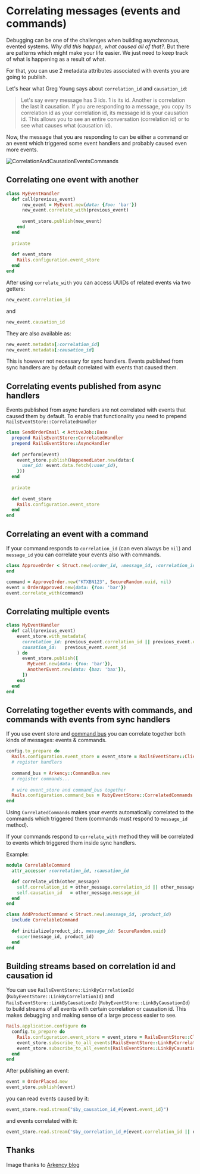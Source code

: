 # Correlating messages (events and commands)

Debugging can be one of the challenges when building asynchronous, evented systems. _Why did this happen, what caused all of that?_. But there are patterns which might make your life easier. We just need to keep track of what is happening as a result of what.

For that, you can use 2 metadata attributes associated with events you are going to publish.

Let's hear what Greg Young says about `correlation_id` and `causation_id`:

> Let's say every message has 3 ids. 1 is its id. Another is correlation the last it causation. 
> If you are responding to a message, you copy its correlation id as your correlation id, its message id is your causation id. 
> This allows you to see an entire conversation (correlation id) or to see what causes what (causation id).

Now, the message that you are responding to can be either a command or an event which triggered some event handlers and probably caused even more events.

![CorrelationAndCausationEventsCommands](https://blog-arkency.imgix.net/correlation_id_causation_id_rails_ruby_event/CorrelationAndCausationEventsCommands.png?w=758&h=758&fit=max)

## Correlating one event with another

```ruby
class MyEventHandler
  def call(previous_event)
      new_event = MyEvent.new(data: {foo: 'bar'})
      new_event.correlate_with(previous_event)
      
      event_store.publish(new_event)   
    end
  end
  
  private
  
  def event_store
    Rails.configuration.event_store
  end
end
```

After using `correlate_with` you can access UUIDs of related events via two getters:

```ruby
new_event.correlation_id
```

and
    
```ruby
new_event.causation_id
```   

They are also available as:

```ruby
new_event.metadata[:correlation_id]
new_event.metadata[:causation_id]
```

This is however not necessary for sync handlers. Events published from sync handlers are by default correlated with events that caused them.

## Correlating events published from async handlers

Events published from async handlers are not correlated with events that caused them by default. To enable that functionality you need to prepend `RailsEventStore::CorrelatedHandler`

```ruby
class SendOrderEmail < ActiveJob::Base
  prepend RailsEventStore::CorrelatedHandler
  prepend RailsEventStore::AsyncHandler
  
  def perform(event)
    event_store.publish(HappenedLater.new(data:{
      user_id: event.data.fetch(:user_id),
    }))
  end
  
  private
  
  def event_store
    Rails.configuration.event_store
  end
end
```

## Correlating an event with a command

If your command responds to `correlation_id` (can even always be `nil`) and `message_id` you can correlate your events also with commands.

```ruby
class ApproveOrder < Struct.new(:order_id, :message_id, :correlation_id)
end

command = ApproveOrder.new("KTXBN123", SecureRandom.uuid, nil)
event = OrderApproved.new(data: {foo: 'bar'})
event.correlate_with(command)
```

## Correlating multiple events

```ruby
class MyEventHandler
  def call(previous_event)
    event_store.with_metadata(
      correlation_id: previous_event.correlation_id || previous_event.event_id,
      causation_id:   previous_event.event_id
    ) do
      event_store.publish([
        MyEvent.new(data: {foo: 'bar'}),
        AnotherEvent.new(data: {baz: 'bax'}),
      ])   
    end
  end
end
```

## Correlating together events with commands, and commands with events from sync handlers

If you use event store and [command bus](/docs/command_bus/) you can correlate together both kinds of messages: events & commands.

```ruby
config.to_prepare do
  Rails.configuration.event_store = event_store = RailsEventStore::Client.new
  # register handlers
   
  command_bus = Arkency::CommandBus.new
  # register commands...
  
  # wire event_store and command_bus together
  Rails.configuration.command_bus = RubyEventStore::CorrelatedCommands.new(event_store, command_bus)
end
```

Using `CorrelatedCommands` makes your events automatically correlated to the commands which triggered them (commands must respond to `message_id` method). 

If your commands respond to `correlate_with` method they will be correlated to events which triggered them inside sync handlers. 

Example:

```ruby
module CorrelableCommand
  attr_accessor :correlation_id, :causation_id

  def correlate_with(other_message)
    self.correlation_id = other_message.correlation_id || other_message.message_id
    self.causation_id   = other_message.message_id
  end
end

class AddProductCommand < Struct.new(:message_id, :product_id)
  include CorrelableCommand
  
  def initialize(product_id:, message_id: SecureRandom.uuid)
    super(message_id, product_id)
  end
end
```

## Building streams based on correlation id and causation id

You can use `RailsEventStore::LinkByCorrelationId` (`RubyEventStore::LinkByCorrelationId`) and `RailsEventStore::LinkByCausationId` (`RubyEventStore::LinkByCausationId`) to build streams of all events with certain correlation or causation id. This makes debugging and making sense of a large process easier to see.  

```ruby
Rails.application.configure do
  config.to_prepare do
    Rails.configuration.event_store = event_store = RailsEventStore::Client.new
    event_store.subscribe_to_all_events(RailsEventStore::LinkByCorrelationId.new)
    event_store.subscribe_to_all_events(RailsEventStore::LinkByCausationId.new)
  end
end
```

After publishing an event:

```ruby
event = OrderPlaced.new
event_store.publish(event)
```

you can read events caused by it:

```ruby
event_store.read.stream("$by_causation_id_#{event.event_id}")
```

and events correlated with it:

```ruby
event_store.read.stream("$by_correlation_id_#{event.correlation_id || event.event_id}")
```

## Thanks

Image thanks to [Arkency blog](https://blog.arkency.com/correlation-id-and-causation-id-in-evented-systems/)